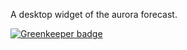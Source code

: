 A desktop widget of the aurora forecast.


[![Greenkeeper badge](https://badges.greenkeeper.io/tech4him1/aurora-widget.svg)](https://greenkeeper.io/)